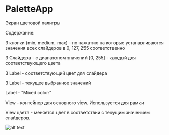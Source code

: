 # PaletteApp

Экран цветовой палитры

Содержание:

3 кнопки (min, medium, max) - по нажатию на которые устанавливаются значения всех слайдеров в 0, 127, 255 соответственно

3 Слайдера - с диапазоном значений [0, 255] - каждый для соответствующего цвета

3 Label - соответствующий цвет для слайдера

3 Label - текущее выбранное значений

Label - "Mixed color:"

View - контейнер для основного view. Используется для рамки

View цвета - меняется цвет в соответствии с текущим значением слайдеров.

![alt text](https://img-c.udemycdn.com/redactor/raw/2019-04-07_15-56-45-71f936711d608de31e617b046f1fd2f2.png)
